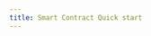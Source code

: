 ```yaml
---
title: Smart Contract Quick start
---
```


<ExternalRedirect href="https://docs.starswap.xyz/protocol/V2/guides/smart-contract-integration/quick-start" />
